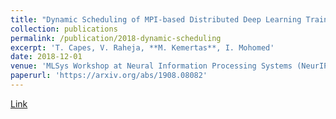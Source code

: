 ```yaml
---
title: "Dynamic Scheduling of MPI-based Distributed Deep Learning Training Jobs"
collection: publications
permalink: /publication/2018-dynamic-scheduling
excerpt: 'T. Capes, V. Raheja, **M. Kemertas**, I. Mohomed'
date: 2018-12-01
venue: 'MLSys Workshop at Neural Information Processing Systems (NeurIPS)'
paperurl: 'https://arxiv.org/abs/1908.08082'
---
```

[Link](https://arxiv.org/abs/1908.08082)
